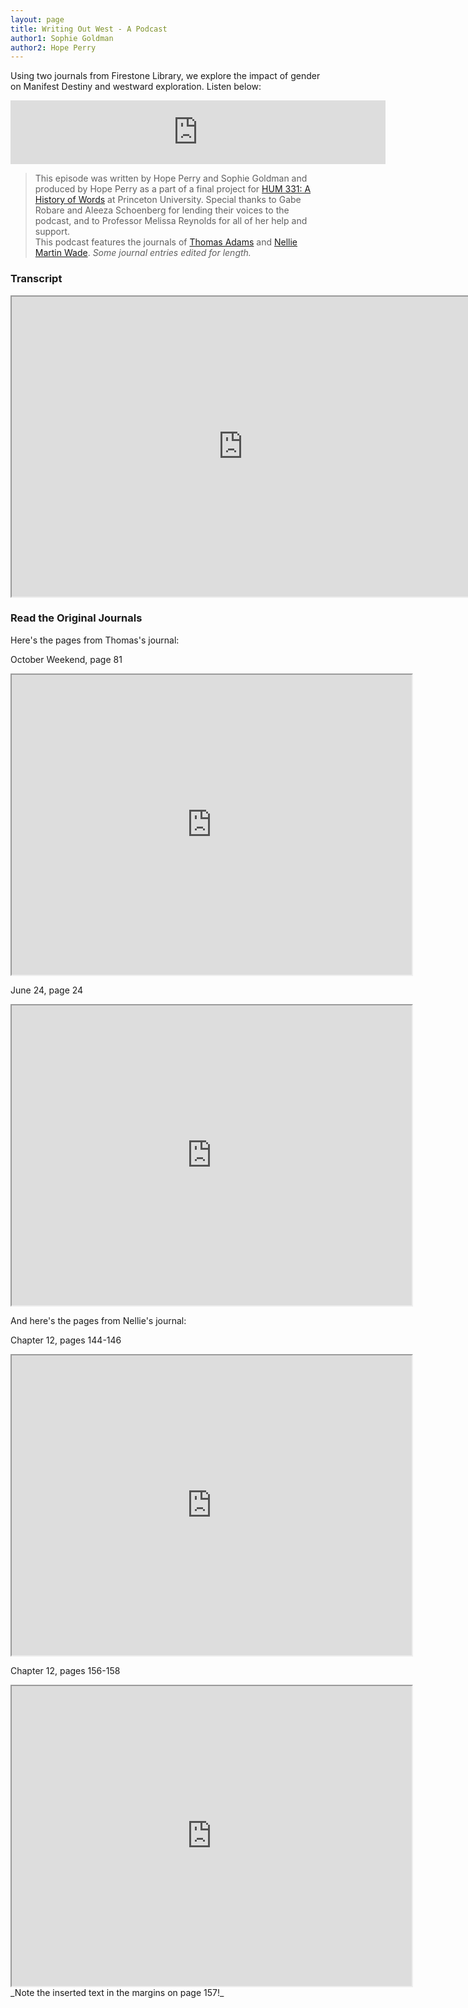 ```yaml
---
layout: page
title: Writing Out West - A Podcast
author1: Sophie Goldman
author2: Hope Perry
---
```

Using two journals from Firestone Library, we explore the impact of gender on Manifest Destiny and westward exploration. Listen below:

<iframe src="https://anchor.fm/hope-perry9/embed/episodes/WOW-Writing-Out-West-e10a677" height="102px" width="600px" frameborder="0" scrolling="no"></iframe>

> This episode was written by Hope Perry and Sophie Goldman and produced by Hope Perry as a part of a final project for [HUM 331: A History of Words](https://hum-331-princeton.github.io/) at Princeton University. Special thanks to Gabe Robare and Aleeza Schoenberg for lending their voices to the podcast, and to Professor Melissa Reynolds for all of her help and support. 
<br> This podcast features the journals of [Thomas Adams](https://dpul.princeton.edu/pudl0017/catalog/qr46r491g) and [Nellie Martin Wade](https://findingaids.princeton.edu/catalog/C0140_c65810-06143). 
_Some journal entries edited for length._

### Transcript
<iframe src="https://drive.google.com/file/d/1P92J-aU4tuncXBh88npKhEdt6x9i3D1z/preview" width="740" height="480"></iframe>

### Read the Original Journals

Here's the pages from Thomas's journal:

October Weekend, page 81
<iframe src="https://drive.google.com/file/d/1vzLvfaFSSyjhldTdv3GDKiFC8fobsx5P/preview" width="640" height="480"></iframe>

June 24, page 24
<iframe src="https://drive.google.com/file/d/15bKcGf4F8bE3LL3DWSzNkkPBOKA0TUZ4/preview" width="640" height="480"></iframe>

And here's the pages from Nellie's journal:

Chapter 12, pages 144-146
<iframe src="https://drive.google.com/file/d/1PwENCqu7WaOhXgXhk0x-aqfJ9LYyWyn_/preview" width="640" height="480"></iframe>

Chapter 12, pages 156-158
<iframe src="https://drive.google.com/file/d/1o_H4nbYywbTk4fQRjFAb_A-Gbslx-93H/preview" width="640" height="480"></iframe>
_Note the inserted text in the margins on page 157!_
